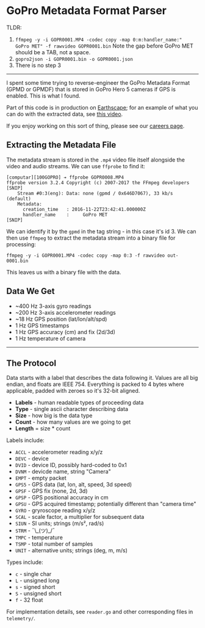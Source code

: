 GoPro Metadata Format Parser
============================

TLDR:

1. `ffmpeg -y -i GOPR0001.MP4 -codec copy -map 0:m:handler_name:"	GoPro MET" -f rawvideo GOPR0001.bin`
Note the gap before GoPro MET should be a TAB, not a space.
2. `gopro2json -i GOPR0001.bin -o GOPR0001.json`
3. There is no step 3

---

I spent some time trying to reverse-engineer the GoPro Metadata Format (GPMD or GPMDF) that is stored in GoPro Hero 5 cameras if GPS is enabled. This is what I found.

Part of this code is in production on [Earthscape](https://public.earthscape.com/); for an example of what you can do with the extracted data, see [this video](https://public.earthscape.com/videos/10231).

If you enjoy working on this sort of thing, please see our [careers page](https://churchillnavigation.com/careers/).


Extracting the Metadata File
----------------------------

The metadata stream is stored in the `.mp4` video file itself alongside the video and audio streams. We can use `ffprobe` to find it:

```
[computar][100GOPRO] ➔ ffprobe GOPR0008.MP4
ffprobe version 3.2.4 Copyright (c) 2007-2017 the FFmpeg developers
[SNIP]
    Stream #0:3(eng): Data: none (gpmd / 0x646D7067), 33 kb/s (default)
    Metadata:
      creation_time   : 2016-11-22T23:42:41.000000Z
      handler_name    : 	GoPro MET
[SNIP]
```

We can identify it by the `gpmd` in the tag string - in this case it's id 3. We can then use `ffmpeg` to extract the metadata stream into a binary file for processing:

`ffmpeg -y -i GOPR0001.MP4 -codec copy -map 0:3 -f rawvideo out-0001.bin`

This leaves us with a binary file with the data.

Data We Get
-----------

* ~400 Hz 3-axis gyro readings
* ~200 Hz 3-axis accelerometer readings
* ~18 Hz GPS position (lat/lon/alt/spd)
* 1 Hz GPS timestamps
* 1 Hz GPS accuracy (cm) and fix (2d/3d)
* 1 Hz temperature of camera

---


The Protocol
------------

Data starts with a label that describes the data following it. Values are all big endian, and floats are IEEE 754. Everything is packed to 4 bytes where applicable, padded with zeroes so it's 32-bit aligned.

 * **Labels** - human readable types of proceeding data
 * **Type** - single ascii character describing data
 * **Size** - how big is the data type
 * **Count** - how many values are we going to get
 * **Length** = size * count

Labels include:

 * `ACCL` - accelerometer reading x/y/z
 * `DEVC` - device 
 * `DVID` - device ID, possibly hard-coded to 0x1
 * `DVNM` - devicde name, string "Camera"
 * `EMPT` - empty packet
 * `GPS5` - GPS data (lat, lon, alt, speed, 3d speed)
 * `GPSF` - GPS fix (none, 2d, 3d)
 * `GPSP` - GPS positional accuracy in cm
 * `GPSU` - GPS acquired timestamp; potentially different than "camera time"
 * `GYRO` - gryroscope reading x/y/z
 * `SCAL` - scale factor, a multiplier for subsequent data
 * `SIUN` - SI units; strings (m/s², rad/s)
 * `STRM` - ¯\\\_(ツ)\_/¯
 * `TMPC` - temperature
 * `TSMP` - total number of samples
 * `UNIT` - alternative units; strings (deg, m, m/s)

Types include:

 * `c` - single char
 * `L` - unsigned long
 * `s` - signed short
 * `S` - unsigned short
 * `f` - 32 float

For implementation details, see `reader.go` and other corresponding files in `telemetry/`.
